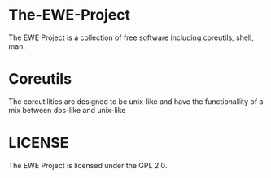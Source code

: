 # The-EWE-Project
The EWE Project is a collection of free software including coreutils, shell, man.

# Coreutils
The coreutilities are designed to be unix-like and have the functionallity of a mix between dos-like and unix-like

# LICENSE
The EWE Project is licensed under the GPL 2.0.